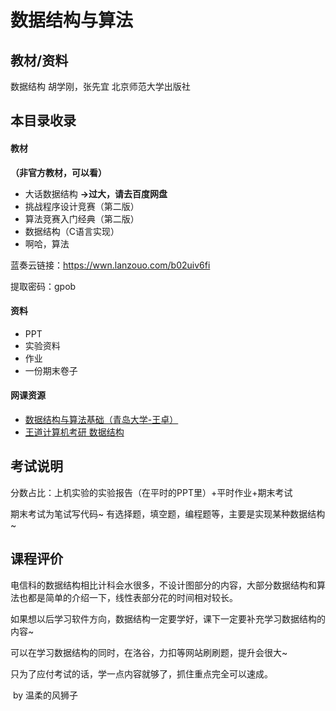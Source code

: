 # 数据结构与算法

## 教材/资料

数据结构 胡学刚，张先宜 北京师范大学出版社



## 本目录收录

#### 教材

**（非官方教材，可以看）**

- 大话数据结构   **->过大，请去百度网盘**
- 挑战程序设计竞赛（第二版）
- 算法竞赛入门经典（第二版）
- 数据结构（C语言实现）
- 啊哈，算法

蓝奏云链接：https://wwn.lanzouo.com/b02uiv6fi

提取密码：gpob

#### 资料

- PPT
- 实验资料
- 作业
- 一份期末卷子

#### 网课资源

- [数据结构与算法基础（青岛大学-王卓）](https://www.bilibili.com/video/BV1nJ411V7bd?from=search&seid=11118775602001483398&spm_id_from=333.337.0.0)
- [王道计算机考研 数据结构](https://www.bilibili.com/video/BV1b7411N798?spm_id_from=333.999.0.0)

## 考试说明

分数占比：上机实验的实验报告（在平时的PPT里）+平时作业+期末考试

期末考试为笔试写代码~  有选择题，填空题，编程题等，主要是实现某种数据结构~       



## 课程评价

电信科的数据结构相比计科会水很多，不设计图部分的内容，大部分数据结构和算法也都是简单的介绍一下，线性表部分花的时间相对较长。

如果想以后学习软件方向，数据结构一定要学好，课下一定要补充学习数据结构的内容~

可以在学习数据结构的同时，在洛谷，力扣等网站刷刷题，提升会很大~

只为了应付考试的话，学一点内容就够了，抓住重点完全可以速成。

​																																													by 温柔的风狮子

